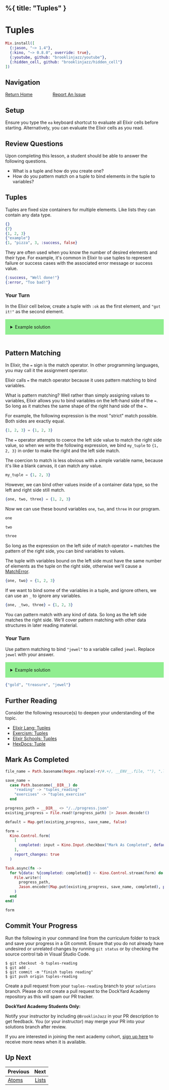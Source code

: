 %{
  title: "Tuples"
}
---
# Tuples

```elixir
Mix.install([
  {:jason, "~> 1.4"},
  {:kino, "~> 0.8.0", override: true},
  {:youtube, github: "brooklinjazz/youtube"},
  {:hidden_cell, github: "brooklinjazz/hidden_cell"}
])
```

## Navigation

[Return Home](../start.livemd)<span style="padding: 0 30px"></span>
[Report An Issue](https://github.com/DockYard-Academy/beta_curriculum/issues/new?assignees=&labels=&template=issue.md&title=)

## Setup

Ensure you type the `ea` keyboard shortcut to evaluate all Elixir cells before starting. Alternatively, you can evaluate the Elixir cells as you read.

## Review Questions

Upon completing this lesson, a student should be able to answer the following questions.

* What is a tuple and how do you create one?
* How do you pattern match on a tuple to bind elements in the tuple to variables?

## Tuples

Tuples are fixed size containers for multiple elements.
Like lists they can contain any data type.

<!-- livebook:{"force_markdown":true} -->

```elixir
{}
{7}
{1, 2, 3}
{"example"}
{1, "pizza", 3, :success, false}
```

They are often used when you know the number of desired elements and their type.
For example, it's common in Elixir to use tuples to represent failure or success cases
with the associated error message or success value.

<!-- livebook:{"force_markdown":true} -->

```elixir
{:success, "Well done!"}
{:error, "Too bad!"}
```

<!-- livebook:{"break_markdown":true} -->

### Your Turn

In the Elixir cell below, create a tuple with `:ok` as the first element, and `"got it!"` as
the second element.

<details style="background-color: lightgreen; padding: 1rem; margin: 1rem 0;">
<summary>Example solution</summary>

```elixir
{:ok, "got it!"}
```

</details>

```elixir

```

## Pattern Matching

In Elixir, the `=` sign is the match operator. In other programming languages, you may call it the assignment operator.

Elixir calls `=` the match operator because it uses pattern matching to bind variables.

What is pattern matching? Well rather than simply assigning values to variables, Elixir allows
you to bind variables on the left-hand side of the `=`. So long as it matches the same shape of the right hand side of the `=`.

For example, the following expression is the most "strict" match possible. Both sides are exactly equal.

```elixir
{1, 2, 3} = {1, 2, 3}
```

The `=` operator attempts to coerce the left side value to match the right side value, so when we write the following expression, we bind `my_tuple` to `{1, 2, 3}` in order to make the right and the left side match.

The coercion to match is less obvious with a simple variable name, because it's like a blank canvas, it can match any value.

```elixir
my_tuple = {1, 2, 3}
```

However, we can bind other values inside of a container data type, so the left and right side still match.

```elixir
{one, two, three} = {1, 2, 3}
```

Now we can use these bound variables `one`, `two`, and `three` in our program.

```elixir
one
```

```elixir
two
```

```elixir
three
```

So long as the expression on the left side of match operator `=` matches the pattern of the right side, you can bind variables to values.

The tuple with variables bound on the left side must have the same number of elements as the tuple on the right side, otherwise we'll cause a [MatchError](https://hexdocs.pm/elixir/MatchError.html).

```elixir
{one, two} = {1, 2, 3}
```

If we want to bind some of the variables in a tuple, and ignore others, we can use an `_` to ignore any variables.

```elixir
{one, _two, three} = {1, 2, 3}
```

You can pattern match with any kind of data. So long as the left side matches the right side. We'll cover pattern matching with other data structures in later reading material.

<!-- livebook:{"break_markdown":true} -->

### Your Turn

Use pattern matching to bind `"jewel"` to a variable called `jewel`.
Replace `jewel` with your answer.

<details style="background-color: lightgreen; padding: 1rem; margin: 1rem 0;">
<summary>Example solution</summary>

```elixir
{_gold, _treasure, jewel} = {"gold", "treasure", "jewel"}
jewel
```

</details>

```elixir
{"gold", "treasure", "jewel"}
```

## Further Reading

Consider the following resource(s) to deepen your understanding of the topic.

* [Elixir Lang: Tuples](https://elixir-lang.org/getting-started/basic-types.html#tuples)
* [Exercism: Tuples](https://exercism.org/tracks/elixir/concepts/tuples)
* [Elixir Schools: Tuples](https://elixirschool.com/en/lessons/basics/collections#tuples-4)
* [HexDocs: Tuple](https://hexdocs.pm/elixir/Tuple.html)

## Mark As Completed

<!-- livebook:{"attrs":{"source":"file_name = Path.basename(Regex.replace(~r/#.+/, __ENV__.file, \"\"), \".livemd\")\n\nsave_name =\n  case Path.basename(__DIR__) do\n    \"reading\" -> \"tuples_reading\"\n    \"exercises\" -> \"tuples_exercise\"\n  end\n\nprogress_path = __DIR__ <> \"/../progress.json\"\nexisting_progress = File.read!(progress_path) |> Jason.decode!()\n\ndefault = Map.get(existing_progress, save_name, false)\n\nform =\n  Kino.Control.form(\n    [\n      completed: input = Kino.Input.checkbox(\"Mark As Completed\", default: default)\n    ],\n    report_changes: true\n  )\n\nTask.async(fn ->\n  for %{data: %{completed: completed}} <- Kino.Control.stream(form) do\n    File.write!(\n      progress_path,\n      Jason.encode!(Map.put(existing_progress, save_name, completed), pretty: true)\n    )\n  end\nend)\n\nform","title":"Track Your Progress"},"chunks":null,"kind":"Elixir.HiddenCell","livebook_object":"smart_cell"} -->

```elixir
file_name = Path.basename(Regex.replace(~r/#.+/, __ENV__.file, ""), ".livemd")

save_name =
  case Path.basename(__DIR__) do
    "reading" -> "tuples_reading"
    "exercises" -> "tuples_exercise"
  end

progress_path = __DIR__ <> "/../progress.json"
existing_progress = File.read!(progress_path) |> Jason.decode!()

default = Map.get(existing_progress, save_name, false)

form =
  Kino.Control.form(
    [
      completed: input = Kino.Input.checkbox("Mark As Completed", default: default)
    ],
    report_changes: true
  )

Task.async(fn ->
  for %{data: %{completed: completed}} <- Kino.Control.stream(form) do
    File.write!(
      progress_path,
      Jason.encode!(Map.put(existing_progress, save_name, completed), pretty: true)
    )
  end
end)

form
```

## Commit Your Progress

Run the following in your command line from the curriculum folder to track and save your progress in a Git commit.
Ensure that you do not already have undesired or unrelated changes by running `git status` or by checking the source control tab in Visual Studio Code.

```
$ git checkout -b tuples-reading
$ git add .
$ git commit -m "finish tuples reading"
$ git push origin tuples-reading
```

Create a pull request from your `tuples-reading` branch to your `solutions` branch.
Please do not create a pull request to the DockYard Academy repository as this will spam our PR tracker.

**DockYard Academy Students Only:**

Notify your instructor by including `@BrooklinJazz` in your PR description to get feedback.
You (or your instructor) may merge your PR into your solutions branch after review.

If you are interested in joining the next academy cohort, [sign up here](https://academy.dockyard.com/) to receive more news when it is available.

## Up Next

| Previous                         | Next                             |
| -------------------------------- | -------------------------------: |
| [Atoms](../reading/atoms.livemd) | [Lists](../reading/lists.livemd) |


